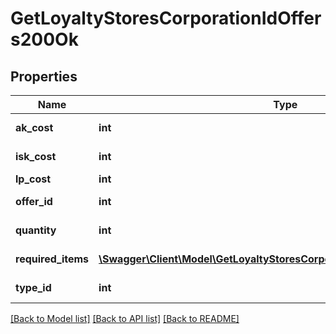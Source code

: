# GetLoyaltyStoresCorporationIdOffers200Ok

## Properties
Name | Type | Description | Notes
------------ | ------------- | ------------- | -------------
**ak_cost** | **int** | Analysis kredit cost | [optional] 
**isk_cost** | **int** | isk_cost integer | 
**lp_cost** | **int** | lp_cost integer | 
**offer_id** | **int** | offer_id integer | 
**quantity** | **int** | quantity integer | 
**required_items** | [**\Swagger\Client\Model\GetLoyaltyStoresCorporationIdOffersRequiredItem[]**](GetLoyaltyStoresCorporationIdOffersRequiredItem.md) | required_items array | 
**type_id** | **int** | type_id integer | 

[[Back to Model list]](../../README.md#documentation-for-models) [[Back to API list]](../../README.md#documentation-for-api-endpoints) [[Back to README]](../../README.md)

